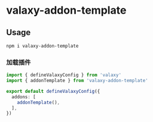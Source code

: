 # valaxy-addon-template

## Usage

```bash
npm i valaxy-addon-template
```

### 加载插件

```ts
import { defineValaxyConfig } from 'valaxy'
import { addonTemplate } from 'valaxy-addon-template'

export default defineValaxyConfig({
  addons: [
    addonTemplate(),
  ],
})
```
